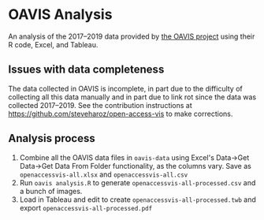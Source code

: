 # OAVIS Analysis

An analysis of the 2017–2019 data provided by [the OAVIS project](https://github.com/steveharoz/open-access-vis) using their R code, Excel, and Tableau.

## Issues with data completeness

The data collected in OAVIS is incomplete, in part due to the difficulty of collecting all this data manually and in part due to link rot since the data was collected 2017–2019. See the contribution instructions at https://github.com/steveharoz/open-access-vis to make corrections.

## Analysis process

1. Combine all the OAVIS data files in `oavis-data` using Excel's Data→Get Data→Get Data From Folder functionality, as the columns vary. Save as `openaccessvis-all.xlsx` and `openaccessvis-all.csv`
2. Run `oavis analysis.R` to generate `openaccessvis-all-processed.csv` and a bunch of images.
3. Load in Tableau and edit to create `openaccessvis-all-processed.twb` and export `openaccessvis-all-processed.pdf`
